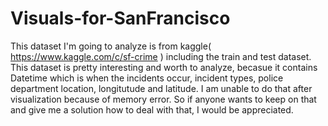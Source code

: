 # Visuals-for-SanFrancisco
This dataset I'm going to analyze is from kaggle( https://www.kaggle.com/c/sf-crime ) including the train and test dataset. This dataset is pretty interesting and worth to analyze, becasue it contains Datetime which is when the incidents occur, incident types, police department location, longitutude and latitude. I am unable to do that after visualization because of memory error. So if anyone wants to keep on that and give me a solution how to deal with that, I would be appreciated.
